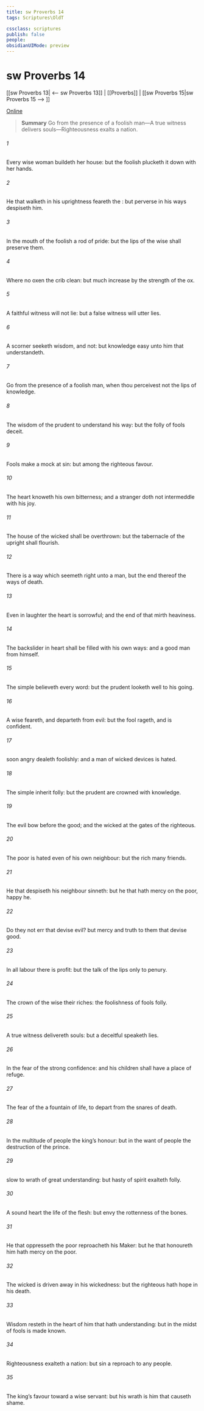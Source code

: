 ```yaml
---
title: sw Proverbs 14
tags: Scriptures\OldT

cssclass: scriptures
publish: false
people:
obsidianUIMode: preview
---
```


# sw Proverbs 14
[[sw Proverbs 13| <-- sw Proverbs 13]] | [[Proverbs]] | [[sw Proverbs 15|sw Proverbs 15 --> ]]

[Online](https://churchofjesuschrist.org/study/scriptures/ot/prov/14?lang=eng)

> __Summary__
Go from the presence of a foolish man—A true witness delivers souls—Righteousness exalts a nation.

###### 1 
Every wise woman buildeth her house: but the foolish plucketh it down with her hands.

###### 2 
He that walketh in his uprightness feareth the : but  perverse in his ways despiseth him.

###### 3 
In the mouth of the foolish  a rod of pride: but the lips of the wise shall preserve them.

###### 4 
Where no oxen  the crib  clean: but much increase  by the strength of the ox.

###### 5 
A faithful witness will not lie: but a false witness will utter lies.

###### 6 
A scorner seeketh wisdom, and  not: but knowledge  easy unto him that understandeth.

###### 7 
Go from the presence of a foolish man, when thou perceivest not  the lips of knowledge.

###### 8 
The wisdom of the prudent  to understand his way: but the folly of fools  deceit.

###### 9 
Fools make a mock at sin: but among the righteous  favour.

###### 10 
The heart knoweth his own bitterness; and a stranger doth not intermeddle with his joy.

###### 11 
The house of the wicked shall be overthrown: but the tabernacle of the upright shall flourish.

###### 12 
There is a way which seemeth right unto a man, but the end thereof  the ways of death.

###### 13 
Even in laughter the heart is sorrowful; and the end of that mirth  heaviness.

###### 14 
The backslider in heart shall be filled with his own ways: and a good man  from himself.

###### 15 
The simple believeth every word: but the prudent  looketh well to his going.

###### 16 
A wise  feareth, and departeth from evil: but the fool rageth, and is confident.

###### 17 
 soon angry dealeth foolishly: and a man of wicked devices is hated.

###### 18 
The simple inherit folly: but the prudent are crowned with knowledge.

###### 19 
The evil bow before the good; and the wicked at the gates of the righteous.

###### 20 
The poor is hated even of his own neighbour: but the rich  many friends.

###### 21 
He that despiseth his neighbour sinneth: but he that hath mercy on the poor, happy  he.

###### 22 
Do they not err that devise evil? but mercy and truth  to them that devise good.

###### 23 
In all labour there is profit: but the talk of the lips  only to penury.

###### 24 
The crown of the wise  their riches:  the foolishness of fools  folly.

###### 25 
A true witness delivereth souls: but a deceitful  speaketh lies.

###### 26 
In the fear of the   strong confidence: and his children shall have a place of refuge.

###### 27 
The fear of the   a fountain of life, to depart from the snares of death.

###### 28 
In the multitude of people  the king’s honour: but in the want of people  the destruction of the prince.

###### 29 
 slow to wrath  of great understanding: but  hasty of spirit exalteth folly.

###### 30 
A sound heart  the life of the flesh: but envy the rottenness of the bones.

###### 31 
He that oppresseth the poor reproacheth his Maker: but he that honoureth him hath mercy on the poor.

###### 32 
The wicked is driven away in his wickedness: but the righteous hath hope in his death.

###### 33 
Wisdom resteth in the heart of him that hath understanding: but  in the midst of fools is made known.

###### 34 
Righteousness exalteth a nation: but sin  a reproach to any people.

###### 35 
The king’s favour  toward a wise servant: but his wrath is  him that causeth shame.

